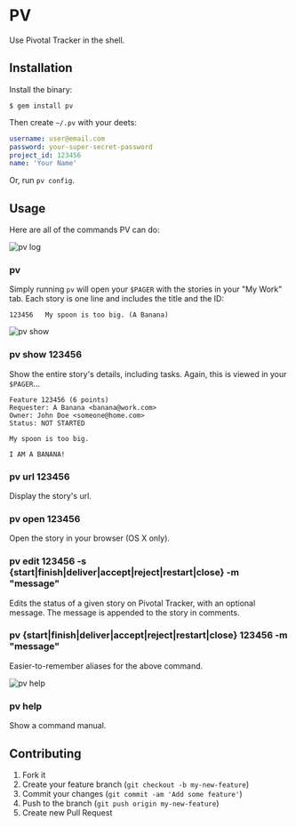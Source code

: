 # PV

Use Pivotal Tracker in the shell.

## Installation

Install the binary:

    $ gem install pv

Then create `~/.pv` with your deets:

```yaml
username: user@email.com
password: your-super-secret-password
project_id: 123456
name: 'Your Name'
```

Or, run `pv config`.

## Usage

Here are all of the commands PV can do:

![pv log](http://i.imgur.com/JJKDu.png)
### pv

Simply running `pv` will open your `$PAGER` with the stories
in your "My Work" tab. Each story is one line and includes the 
title and the ID:

    123456   My spoon is too big. (A Banana)

![pv show](http://i.imgur.com/hIKrs.png)
### pv show 123456

Show the entire story's details, including tasks. Again, this is
viewed in your `$PAGER`...

    Feature 123456 (6 points)
    Requester: A Banana <banana@work.com>
    Owner: John Doe <someone@home.com>
    Status: NOT STARTED

    My spoon is too big.

    I AM A BANANA!

### pv url 123456

Display the story's url.

### pv open 123456

Open the story in your browser (OS X only).

### pv edit 123456 -s {start|finish|deliver|accept|reject|restart|close} -m "message"

Edits the status of a given story on Pivotal Tracker, with an optional message. The
message is appended to the story in comments.

### pv {start|finish|deliver|accept|reject|restart|close} 123456 -m "message"

Easier-to-remember aliases for the above command.

![pv help](http://i.imgur.com/RxzuQ.png)
### pv help

Show a command manual.

## Contributing

1. Fork it
2. Create your feature branch (`git checkout -b my-new-feature`)
3. Commit your changes (`git commit -am 'Add some feature'`)
4. Push to the branch (`git push origin my-new-feature`)
5. Create new Pull Request

